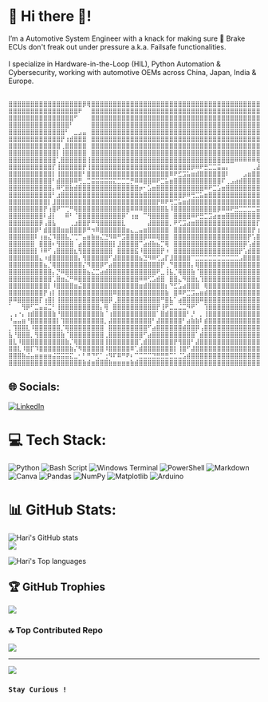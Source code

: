 # 💫 Hi there 👋! 


I’m a Automotive System Engineer with a knack for making sure 🚗 Brake ECUs don't freak out under pressure a.k.a. Failsafe functionalities. <br>
<br>
I specialize in Hardware-in-the-Loop (HIL), Python Automation & Cybersecurity, working with automotive OEMs across China, Japan, India & Europe.  <br>
<br>
```
⣿⣿⣿⣿⣿⣿⣿⣿⣿⣿⣿⣿⣿⣿⣿⣿⣿⡿⢿⣿⣿⣿⣿⣿⣿⣿⣿⣿⣿⣿⣿⣿⣿⣿⣿⣿⣿⣿⣿⣿⣿⣿⣿⣿⣿⣿⣿⣿⣿⣿⣿⣿⣿⣿⣿⣿⣿⣿⣿⣿
⣿⣿⣿⣿⣿⣿⣿⣿⣿⣿⣿⣿⣿⣿⣿⣿⠟⠀⠀⣿⣿⣿⣿⣿⣿⣿⣿⣿⣿⣿⣿⣿⣿⣿⣿⣿⣿⣿⣿⣿⣿⣿⣿⣿⣿⣿⣿⣿⣿⣿⣿⣿⣿⣿⣿⣿⣿⣿⣿⣿
⣿⣿⣿⣿⣿⣿⣿⣿⣿⣿⣿⣿⣿⣿⣿⠋⠀⠀⠀⣿⣿⣿⣿⣿⣿⣿⣿⣿⣿⣿⣿⣿⣿⣿⣿⣿⣿⣿⣿⣿⣿⣿⣿⣿⣿⣿⣿⣿⣿⣿⣿⣿⣿⣿⣿⣿⣿⣿⣿⣿
⣿⣿⣿⣿⣿⣿⣿⣿⣿⣿⣿⣿⣿⣿⠃⠀⠀⠀⠀⣿⣿⣿⣿⣿⣿⣿⣿⣿⣿⣿⣿⣿⣿⣿⣿⣿⣿⣿⣿⣿⣿⣿⣿⣿⣿⣿⣿⣿⣿⣿⣿⣿⣿⣿⣿⣿⣿⣿⣿⣿
⣿⣿⣿⣿⣿⣿⣿⣿⣿⣿⣿⣿⣿⠃⠀⣀⣠⣤⠀⣿⣿⣿⣿⣿⣿⣿⣿⣿⣿⣿⣿⣿⣿⣿⣿⣿⣿⣿⣿⣿⣿⣿⣿⣿⣿⣿⣿⣿⣿⣿⣿⣿⣿⣿⣿⣿⣿⣿⣿⣿
⣿⣿⣿⣿⣿⣿⣿⣿⣿⣿⣿⣿⡟⢰⣾⣿⣿⣿⠀⣿⣿⣿⣿⣿⣿⣿⣿⣿⣿⣿⣿⣿⣿⣿⣿⣿⣿⣿⣿⣿⣿⣿⣿⣿⣿⣿⣿⣿⣿⣿⣿⣿⣿⣿⣿⣿⣿⣿⣿⣿
⣿⣿⣿⣿⣿⣿⣿⣿⣿⣿⣿⣿⢀⣿⣿⣿⣿⣿⠀⣿⣿⣿⣿⣿⣿⣿⣿⣿⣿⣿⣿⣿⣿⣿⣿⣿⣿⣿⣿⣿⣿⣿⣿⣿⣿⣿⣿⣿⣿⣿⣿⣿⣿⣿⣿⣿⣿⣿⣿⣿
⣿⣿⣿⣿⣿⣿⣿⣿⣿⣿⣿⡇⢸⣿⣿⣿⣿⣿⠀⣿⣿⣿⣿⣿⣿⣿⣿⣿⣿⣿⣿⣿⣿⣿⣿⣿⣿⣿⣿⣿⣿⣿⣿⣿⣿⣿⣿⣿⣿⣿⣿⣿⣿⣿⣿⣿⣿⣿⣿⣿
⣿⣿⣿⣿⣿⣿⣿⣿⣿⣿⣿⢁⣿⣿⣿⣿⣿⣿⢸⣿⣿⣿⣿⣿⣿⣿⣿⣿⣿⣿⣿⣿⣿⣿⣿⣿⣿⣿⣿⣿⣿⣿⣿⣿⣿⣿⣿⣿⣿⣿⣿⣿⠿⠿⠿⠿⠿⢿⣿⣿
⣿⣿⣿⣿⣿⣿⣿⣿⣿⣿⡏⢸⣿⣿⣿⣿⣿⡟⢸⣿⣿⣿⣿⣿⣿⣿⣿⣿⣿⣿⣿⣿⣿⣿⣿⣿⣿⣿⣿⣿⣿⣿⡿⠿⠟⣛⣉⣉⣭⣤⡄⠀⠀⠀⠀⠀⢀⣼⣿⣿
⣿⣿⣿⣿⣿⣿⣿⣿⣿⣿⡇⢸⣿⣿⣿⣿⣿⠃⣿⣿⣿⣿⣿⣿⣿⣿⣿⣿⣿⣿⣿⣿⣿⣿⣿⣿⣿⠿⠟⣋⣩⣥⣶⣾⣿⣿⣿⣿⣿⣿⠇⠀⠀⠀⣠⣶⣿⣿⣿⣿
⣿⣿⣿⣿⣿⣿⣿⣿⣿⣿⠃⣾⣿⣿⡿⠿⢛⣀⣉⣭⣭⣭⣭⣭⣍⣉⣉⣉⡛⠿⠿⣿⣿⠿⠟⣉⣥⣶⣿⣿⣿⣿⣿⣿⣿⣿⣿⣿⣿⠏⢀⣠⣴⣾⣿⣿⣿⣿⣿⣿
⣿⣿⣿⣿⣿⣿⣿⣿⣿⣿⡄⠿⢋⣿⣷⣾⣿⣿⣿⣿⣿⣿⣿⣿⣿⣿⣿⣿⣿⣿⡶⠂⣡⣶⣿⣿⣿⣿⣿⣿⣿⣿⣿⣿⣿⠿⠟⣉⣡⣶⣿⣿⣿⣿⣿⣿⣿⣿⣿⣿
⣿⣿⣿⣿⣿⣿⣿⣿⣿⣿⠃⣰⣿⣿⣿⣿⣿⣿⣿⣿⣿⣿⣿⣿⣿⣿⣿⣿⣿⣿⣷⣿⣿⣿⣿⣿⣿⣿⣿⣿⡿⠿⢛⣉⣥⣶⣿⣿⣿⣿⣿⣿⣿⣿⣿⣿⣿⣿⣿⣿
⣿⣿⣿⣿⣿⣿⣿⣿⣿⡇⣸⣿⣿⣿⣿⣿⣿⣿⣿⣿⣿⣿⣿⣿⣿⣿⣿⣿⣿⣿⣿⣿⣿⣿⡟⠿⠟⢛⣉⣥⣶⣾⣿⣿⣿⣿⣿⣿⣿⣿⣿⣿⣿⣿⣿⣿⣿⣿⣿⣿
⣿⣿⣿⣿⣿⣿⣿⣿⡟⢰⣿⠟⠉⢉⠛⢿⣿⣿⣿⣿⣿⣿⣿⣿⣿⣿⣿⣿⠿⠿⠿⣿⣿⣿⣿⣿⣧⠸⣿⣿⣿⣿⣿⣿⣿⣿⣿⣿⡿⠿⠿⠟⣛⣉⣉⣉⣉⣭⣭⢈
⣿⣿⣿⣿⣿⣿⣿⣿⠇⣼⡇⠀⠀⠿⠃⠈⣿⣿⣿⣿⣿⣿⣿⣿⣿⣿⡿⠁⢰⣶⠀⠉⢻⣿⣿⣿⣿⠀⣿⣿⣿⣿⠿⠟⣛⣉⣩⣴⣶⣶⣿⣿⣿⣿⣿⣿⣿⣿⠇⣸
⣿⣿⣿⣿⣿⣿⣿⡿⢠⣿⣧⠀⠀⠀⢀⣰⣿⣿⡟⠛⢻⣿⣿⣿⣿⣿⣇⠀⠀⠀⠀⠀⣼⣿⣿⣿⣿⡀⠟⢋⣩⣴⣶⣿⣿⣿⣿⣿⣿⣿⣿⣿⣿⣿⣿⣿⣿⡏⢰⣿
⣿⣿⣿⣿⣿⣿⡿⠃⣾⣿⣿⣿⣶⣶⣿⣿⣿⡿⠛⠲⠿⣿⣿⣿⣿⣿⣿⣶⣄⣀⣤⣶⣿⣿⣿⣿⣿⠀⣿⣿⣿⣿⣿⣿⣿⣿⣿⣿⣿⣿⣿⣿⣿⣿⣿⣿⡟⢰⣿⣿
⣿⣿⣿⣿⣿⣿⠇⢰⣶⣌⠹⣿⣿⣧⡈⢉⠉⣤⣶⣷⣶⣌⣙⠻⠿⠛⣩⣿⣿⣿⣿⡿⠿⠿⢿⣿⣿⠀⣿⣿⣿⣿⣿⣿⣿⣿⣿⣿⣿⣿⣿⣿⣿⣿⣿⡟⢡⣿⣿⣿
⣿⣿⣿⣿⣿⣿⠀⣿⣿⣿⠆⢻⣿⣿⣿⠀⣴⣿⣿⣿⣿⣿⣿⣿⡇⣸⣿⣿⣿⣿⠉⣴⣾⣷⣦⡉⢿⠀⣿⣿⣿⣿⣿⣿⣿⣿⣿⣿⣿⣿⣿⣿⣿⣿⡿⢡⣾⣿⣿⣿
⣿⣿⣿⣿⣿⣿⡇⠸⠿⠋⢠⣿⣿⣿⣿⣆⢻⣿⣿⣿⣿⣿⣿⣿⠀⣿⣿⣿⣿⣯⠸⣿⣿⣿⣿⡟⠰⠀⣿⣿⣿⣿⣿⣿⣿⣿⣿⣿⣿⣿⣿⣿⣿⡟⢡⣾⣿⣿⣿⣿
⣿⣿⣿⣿⣿⣿⣿⣄⠰⣾⣿⣿⣿⣿⣿⣿⡄⢻⣿⣿⣿⣿⣿⠋⣼⣿⣿⣿⣿⣿⣦⣙⠻⠿⢋⣠⡏⣸⣿⣿⣿⣿⠉⣉⣉⣉⣉⣉⣉⣉⣉⣉⣉⣠⣿⣿⣿⣿⣿⣿
⣿⣿⣿⣿⣿⣿⣿⣿⣦⡈⢿⣿⣿⣿⣿⣿⣿⡌⠻⣿⣿⡿⠋⣴⣿⣿⣿⣿⣿⣿⣿⣿⣿⣿⣿⡟⢀⠙⣿⣿⣿⣿⡄⢿⣿⣿⣿⣿⣿⣿⣿⣿⣿⣿⣿⣿⣿⣿⣿⣿
⣿⣿⣿⣿⣿⣿⣿⣿⣿⣿⡄⡙⠿⣿⣿⣿⣿⣿⣦⣌⣉⣴⣾⣿⣿⣿⣿⣿⣿⣿⣿⣿⣿⣿⠟⣀⢸⣧⡈⢿⣿⣿⣷⠈⣿⣿⣿⣿⣿⣿⣿⣿⣿⣿⣿⣿⣿⣿⣿⣿
⣿⣿⣿⣿⣿⣿⣿⣿⣿⣿⢁⣿⣶⣌⠛⠿⣿⣿⣿⣿⣿⣿⣿⣿⣿⣿⣿⣿⣿⣿⠿⠿⢋⣡⣾⣿⠀⣿⣿⣄⠻⣿⣿⣆⢹⣿⣿⣿⣿⣿⣿⣿⣿⣿⣿⣿⣿⣿⣿⣿
⣿⣿⣿⣿⣿⣿⣿⣿⣿⡇⠸⣿⣿⣿⣿⣶⣬⣿⣿⣿⣿⣿⣿⣿⣿⣿⣿⣿⣿⣿⣶⣾⣿⣿⣿⣿⡆⠙⣋⣡⣴⣿⣿⣿⠀⢿⣿⣿⣿⣿⣿⣿⣿⣿⣿⣿⣿⣿⣿⣿
⣿⣿⣿⣿⣿⣿⣿⣿⡟⢰⡇⢸⣿⣿⣿⣿⣿⣿⣿⣿⣿⣿⣿⣿⠿⣿⣿⣿⣿⣿⣿⣿⣿⣿⣿⣿⣷⠀⣿⠿⠟⣉⣩⣤⣶⣾⣿⣿⣿⣿⣿⣿⣿⣿⣿⣿⣿⣿⣿⣿
⡿⠿⣿⣿⣿⣿⣿⡏⢰⣿⡇⢸⣿⣿⣿⣿⣿⣿⣿⣿⣿⢿⣿⡿⢀⣿⣿⣿⣿⣿⣿⣿⣿⣿⣿⠛⣿⣧⠁⣴⣿⣿⣿⣿⠿⣿⣿⣿⣿⣿⣿⣿⣿⣿⣿⣿⣿⣿⣿⣿
⠁⠀⠀⢻⡿⠋⣉⣤⣬⣉⠃⢸⣿⣿⣿⣿⣿⣿⣿⣿⣿⡄⢿⠀⣿⣿⣿⣿⣿⣿⣿⣿⣿⣿⡟⢸⠟⣉⣀⣈⣉⠻⠟⠁⠀⢹⣿⣿⣿⣿⣿⣿⣿⣿⣿⣿⣿⣿⣿⣿
⢀⢠⠐⡄⢰⣾⣿⣿⣿⣿⣷⠘⣿⣿⣿⣿⣿⣿⣿⣿⣿⣷⠈⢰⣿⣿⣿⣿⣿⣿⣿⣿⣿⣿⠁⣿⣾⣿⣿⣿⣿⠃⡘⠀⡀⢸⣿⣿⣿⣿⣿⣿⣿⣿⣿⣿⣿⣿⣿⣿
⠘⣤⣤⣶⠘⣿⣿⣿⣿⣿⣿⡇⢹⣿⣿⣿⣿⣿⣿⣿⣿⣿⡀⣼⣿⣿⣿⣿⣿⣿⣿⣿⣿⠃⣼⣿⣿⣿⣿⣿⠃⣴⣷⣷⠇⣾⣿⣿⣿⣿⣿⣿⣿⣿⣿⣿⣿⣿⣿⣿
⡀⢹⣿⣿⣇⠸⣿⣿⣿⣿⣿⣿⡈⢿⣿⣿⣿⣿⣿⣿⣿⣿⠀⣿⣿⣿⣿⣿⣿⣿⣿⣿⠋⣴⣿⣿⣿⣿⣿⣿⣾⣿⣿⡿⢠⣿⣿⣿⣿⣿⣿⣿⣿⣿⣿⣿⣿⣿⣿⣿
⣧⠘⣿⣿⣿⡀⢻⣿⣿⣿⣿⣿⣷⠈⣿⣿⣿⣿⣿⣿⣿⣿⢀⣿⣿⣿⣿⣿⣿⣿⣿⠋⣴⣿⣿⣿⣿⣿⣿⣿⣿⣿⣿⠁⣾⣿⣿⣿⣿⣿⣿⣿⣿⣿⣿⣿⣿⣿⣿⣿
⣿⣇⠸⣿⣿⣿⣿⣿⣿⣿⣿⣿⣿⣷⡈⢿⣿⣿⣿⣿⣿⣿⢸⣿⣿⣿⣿⣿⣿⣿⢁⣾⣿⣿⣿⣿⣿⣿⡟⢻⣿⣿⠃⣼⣿⣿⣿⣿⣿⣿⣿⣿⣿⣿⣿⣿⣿⣿⣿⣿
⣿⣿⣇⠸⣿⡏⠹⣿⣿⣿⣿⣿⣿⣿⣷⡌⠻⣿⣿⣿⣿⣿⠸⣿⣿⣿⣿⣿⠿⢁⣾⣿⣿⣿⣿⣿⣿⣿⡇⢸⣿⠋⣼⣿⣿⣿⣿⣿⣿⣿⣿⣿⣿⣿⣿⣿⣿⣿⣿⣿
⣿⣿⣿⣷⣬⣤⣶⣶⣶⣶⣬⣭⣭⣭⣍⣀⠂⠃⠛⠙⢋⠁⢐⠻⠏⠿⠛⠟⠆⠉⣉⣉⣉⣙⣛⣛⣛⣉⣁⣈⣡⣾⣿⣿⣿⣿⣿⣿⣿⣿⣿⣿⣿⣿⣿⣿⣿⣿⣿⣿
⣿⣿⣿⣿⣿⣿⣿⣿⣿⣿⣿⣿⣿⣿⣿⣿⣿⣷⣾⣶⣿⣿⣿⣷⣶⣶⣶⣶⣷⣾⣿⣿⣿⣿⣿⣿⣿⣿⣿⣿⣿⣿⣿⣿⣿⣿⣿⣿⣿⣿⣿⣿⣿⣿⣿⣿⣿⣿⣿⣿
```
## 🌐 Socials:
[![LinkedIn](https://img.shields.io/badge/LinkedIn-%230077B5.svg?logo=linkedin&logoColor=white)](https://linkedin.com/in/https://www.linkedin.com/in/hari-kalatheeswaran-619173184/)

# 💻 Tech Stack:
![Python](https://img.shields.io/badge/python-3670A0?style=flat&logo=python&logoColor=ffdd54) ![Bash Script](https://img.shields.io/badge/bash_script-%23121011.svg?style=flat&logo=gnu-bash&logoColor=white) ![Windows Terminal](https://img.shields.io/badge/Windows%20Terminal-%234D4D4D.svg?style=flat&logo=windows-terminal&logoColor=white) ![PowerShell](https://img.shields.io/badge/PowerShell-%235391FE.svg?style=flat&logo=powershell&logoColor=white) ![Markdown](https://img.shields.io/badge/markdown-%23000000.svg?style=flat&logo=markdown&logoColor=white) ![Canva](https://img.shields.io/badge/Canva-%2300C4CC.svg?style=flat&logo=Canva&logoColor=white) ![Pandas](https://img.shields.io/badge/pandas-%23150458.svg?style=flat&logo=pandas&logoColor=white) ![NumPy](https://img.shields.io/badge/numpy-%23013243.svg?style=flat&logo=numpy&logoColor=white) ![Matplotlib](https://img.shields.io/badge/Matplotlib-%23ffffff.svg?style=flat&logo=Matplotlib&logoColor=black) ![Arduino](https://img.shields.io/badge/-Arduino-00979D?style=flat&logo=Arduino&logoColor=white)
# 📊 GitHub Stats:
<!-- ![](https://github-readme-stats.vercel.app/api?username=Harikalatheeswaran&theme=dark&hide_border=false&include_all_commits=true&count_private=false)<br/> -->
![Hari's GitHub stats](https://github-readme-stats.vercel.app/api?username=Harikalatheeswaran&&show_icons=true&theme=radical&count_private=true)<br>
![](https://nirzak-streak-stats.vercel.app/?user=Harikalatheeswaran&theme=dark&hide_border=false)<br>
<!-- ![](https://github-readme-stats.vercel.app/api/top-langs/?username=Harikalatheeswaran&theme=dark&hide_border=false&include_all_commits=true&count_private=false&layout=compact) -->
![Hari's Top languages](https://github-readme-stats.vercel.app/api/top-langs/?username=Harikalatheeswaran&theme=radical&langs_count=8)

## 🏆 GitHub Trophies
![](https://github-profile-trophy.vercel.app/?username=Harikalatheeswaran&theme=monokai&no-frame=false&no-bg=true&margin-w=4)

### 🔝 Top Contributed Repo
![](https://github-contributor-stats.vercel.app/api?username=Harikalatheeswaran&limit=15&theme=monokai&combine_all_yearly_contributions=true)

---
[![](https://visitcount.itsvg.in/api?id=Harikalatheeswaran&icon=0&color=0)](https://visitcount.itsvg.in)
### `Stay Curious !`


<!-- Proudly created with GPRM ( https://gprm.itsvg.in ) -->
